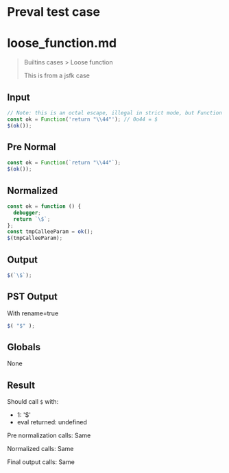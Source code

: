 # Preval test case

# loose_function.md

> Builtins cases > Loose function
>
> This is from a jsfk case

## Input

`````js filename=intro
// Note: this is an octal escape, illegal in strict mode, but Function does not inherit that
const ok = Function('return "\\44"'); // 0o44 = $
$(ok());
`````

## Pre Normal


`````js filename=intro
const ok = Function(`return "\\44"`);
$(ok());
`````

## Normalized


`````js filename=intro
const ok = function () {
  debugger;
  return `\$`;
};
const tmpCalleeParam = ok();
$(tmpCalleeParam);
`````

## Output


`````js filename=intro
$(`\$`);
`````

## PST Output

With rename=true

`````js filename=intro
$( "$" );
`````

## Globals

None

## Result

Should call `$` with:
 - 1: '$'
 - eval returned: undefined

Pre normalization calls: Same

Normalized calls: Same

Final output calls: Same
